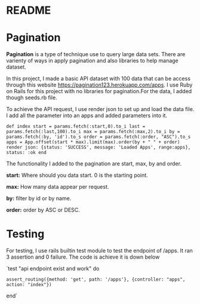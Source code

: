 # README

# Pagination

**Pagination** is a type of technique use to query large data sets. There are varienty of ways in apply pagination and also libraries to help manage dataset.

In this project, I made a basic API dataset with 100 data that can be access through this website https://pagination123.herokuapp.com/apps. I use Ruby on Rails for this project with no libraries for pagination.For the data, I added though seeds.rb file.

To achieve the API request, I use render json to set up and load the data file. I add all the parameter into an apps and added parameters into it.

`def index
        start = params.fetch(:start,0).to_i
        last = params.fetch(:last,100).to_i
        max = params.fetch(:max,2).to_i
        by = params.fetch(:by, 'id').to_s
        order = params.fetch(:order, "ASC").to_s
        apps = App.offset(start * max).limit(max).order(by + " " + order)
        render json: {status: 'SUCCESS', message: 'Loaded Apps', range:apps}, status: :ok
end`

The functionality I added to the pagination are start, max, by and order.

**start:** Where should you data start. 0 is the starting point.

**max:**   How many data appear per request.

**by:**    filter by id or by name.

**order:** order by ASC or DESC.

# Testing

For testing, I use rails builtin test module to test the endpoint of /apps. It ran 3 assertion and 0 failure. The code is achieve it is down below

`test "api endpoint exist and work" do
    
    assert_routing({method: 'get', path: '/apps'}, {controller: "apps", action: "index"}) 
  
  end`
